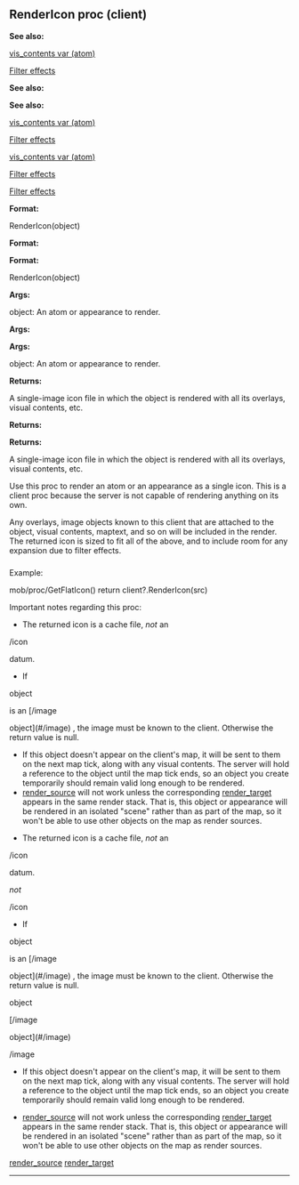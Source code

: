 

 RenderIcon proc (client)
--------------------------




**See also:** 


[vis\_contents var (atom)](#/atom/var/vis_contents) 

[Filter effects](#/{notes}/filters) 




**See also:** 

**See also:**

[vis\_contents var (atom)](#/atom/var/vis_contents) 

[Filter effects](#/{notes}/filters) 


[vis\_contents var (atom)](#/atom/var/vis_contents)

[Filter effects](#/{notes}/filters) 

[Filter effects](#/{notes}/filters)


**Format:** 


 RenderIcon(object)
 


**Format:** 

**Format:**

 RenderIcon(object)



**Args:** 


 object: An atom or appearance to render.
 


**Args:** 

**Args:**

 object: An atom or appearance to render.



**Returns:** 


 A single-image icon file in which the object is rendered with all its
overlays, visual contents, etc.
 


**Returns:** 

**Returns:**

 A single-image icon file in which the object is rendered with all its
overlays, visual contents, etc.


 Use this proc to render an atom or an appearance as a single icon. This is
a client proc because the server is not capable of rendering anything on its
own.




 Any overlays, image objects known to this client that are attached to the
object, visual contents, maptext, and so on will be included in the render.
The returned icon is sized to fit all of the above, and to include room for
any expansion due to filter effects.



### 
 Example:



 mob/proc/GetFlatIcon()
 return client?.RenderIcon(src)


 Important notes regarding this proc:



* The returned icon is a cache file,
 *not* 
 an
 
 /icon
 
 datum.
* If
 
 object
 
 is an
 [/image
 
 object](#/image) 
 , the
 image must be known to the client. Otherwise the return value is null.
* If this object doesn't appear on the client's map, it will be sent to them
 on the next map tick, along with any visual contents. The server will hold a
 reference to the object until the map tick ends, so an object you create
 temporarily should remain valid long enough to be rendered.
* [render\_source](#/atom/var/render_source) 
 will not
 work unless the corresponding
 [render\_target](#/atom/var/render_target) 
 appears in the
 same render stack. That is, this object or appearance will be rendered in an
 isolated "scene" rather than as part of the map, so it won't be able to use
 other objects on the map as render sources.


- The returned icon is a cache file,
 *not* 
 an
 
 /icon
 
 datum.

*not*

 /icon

- If
 
 object
 
 is an
 [/image
 
 object](#/image) 
 , the
 image must be known to the client. Otherwise the return value is null.


 object

[/image
 
 object](#/image)

 /image

- If this object doesn't appear on the client's map, it will be sent to them
 on the next map tick, along with any visual contents. The server will hold a
 reference to the object until the map tick ends, so an object you create
 temporarily should remain valid long enough to be rendered.

- [render\_source](#/atom/var/render_source) 
 will not
 work unless the corresponding
 [render\_target](#/atom/var/render_target) 
 appears in the
 same render stack. That is, this object or appearance will be rendered in an
 isolated "scene" rather than as part of the map, so it won't be able to use
 other objects on the map as render sources.

[render\_source](#/atom/var/render_source)
[render\_target](#/atom/var/render_target)


---


